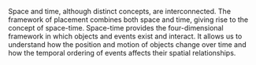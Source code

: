 
Space and time, although distinct concepts, are interconnected. The framework of placement combines both space and time, giving rise to the concept of space-time. Space-time provides the four-dimensional framework in which objects and events exist and interact. It allows us to understand how the position and motion of objects change over time and how the temporal ordering of events affects their spatial relationships.

